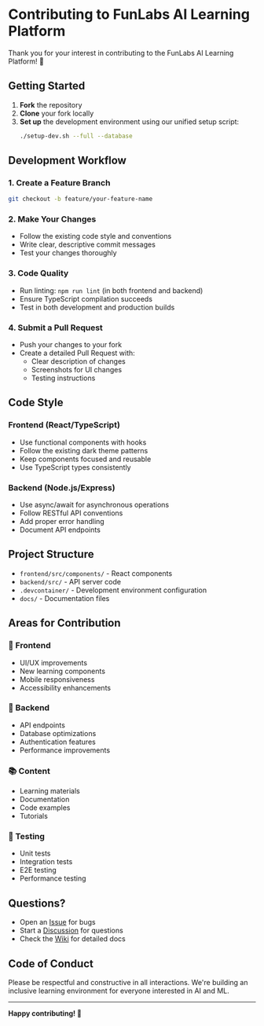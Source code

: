 # Contributing to FunLabs AI Learning Platform

Thank you for your interest in contributing to the FunLabs AI Learning Platform! 🎉

## Getting Started

1. **Fork** the repository
2. **Clone** your fork locally
3. **Set up** the development environment using our unified setup script:
   ```bash
   ./setup-dev.sh --full --database
   ```

## Development Workflow

### 1. Create a Feature Branch

```bash
git checkout -b feature/your-feature-name
```

### 2. Make Your Changes

- Follow the existing code style and conventions
- Write clear, descriptive commit messages
- Test your changes thoroughly

### 3. Code Quality

- Run linting: `npm run lint` (in both frontend and backend)
- Ensure TypeScript compilation succeeds
- Test in both development and production builds

### 4. Submit a Pull Request

- Push your changes to your fork
- Create a detailed Pull Request with:
  - Clear description of changes
  - Screenshots for UI changes
  - Testing instructions

## Code Style

### Frontend (React/TypeScript)

- Use functional components with hooks
- Follow the existing dark theme patterns
- Keep components focused and reusable
- Use TypeScript types consistently

### Backend (Node.js/Express)

- Use async/await for asynchronous operations
- Follow RESTful API conventions
- Add proper error handling
- Document API endpoints

## Project Structure

- `frontend/src/components/` - React components
- `backend/src/` - API server code
- `.devcontainer/` - Development environment configuration
- `docs/` - Documentation files

## Areas for Contribution

### 🎨 Frontend

- UI/UX improvements
- New learning components
- Mobile responsiveness
- Accessibility enhancements

### 🔧 Backend

- API endpoints
- Database optimizations
- Authentication features
- Performance improvements

### 📚 Content

- Learning materials
- Documentation
- Code examples
- Tutorials

### 🧪 Testing

- Unit tests
- Integration tests
- E2E testing
- Performance testing

## Questions?

- Open an [Issue](https://github.com/vknzaus/AI-Learning-Platform/issues) for bugs
- Start a [Discussion](https://github.com/vknzaus/AI-Learning-Platform/discussions) for questions
- Check the [Wiki](https://github.com/vknzaus/AI-Learning-Platform/wiki) for detailed docs

## Code of Conduct

Please be respectful and constructive in all interactions. We're building an inclusive learning environment for everyone interested in AI and ML.

---

**Happy contributing! 🚀**
